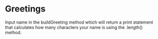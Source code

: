 # Greetings
Input name in the buildGreeting method which will return a print statement that calculates how many characters your name is using the .length() method. 
